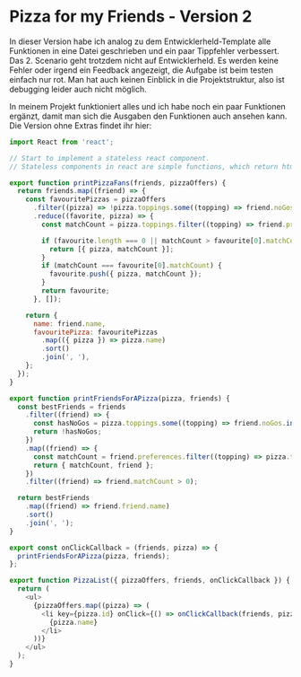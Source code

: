 # Pizza for my Friends - Version 2

In dieser Version habe ich analog zu dem Entwicklerheld-Template alle Funktionen in eine Datei geschrieben und ein paar Tippfehler verbessert. Das 2. Scenario geht trotzdem nicht auf Entwicklerheld. Es werden keine Fehler oder irgend ein Feedback angezeigt, die Aufgabe ist beim testen einfach nur rot. Man hat auch keinen Einblick in die Projektstruktur, also ist debugging leider auch nicht möglich.

In meinem Projekt funktioniert alles und ich habe noch ein paar Funktionen ergänzt, damit man sich die Ausgaben den Funktionen auch ansehen kann. Die Version ohne Extras findet ihr hier:

```js
import React from 'react';

// Start to implement a stateless react component.
// Stateless components in react are simple functions, which return html

export function printPizzaFans(friends, pizzaOffers) {
  return friends.map((friend) => {
    const favouritePizzas = pizzaOffers
      .filter((pizza) => !pizza.toppings.some((topping) => friend.noGos.includes(topping)))
      .reduce((favorite, pizza) => {
        const matchCount = pizza.toppings.filter((topping) => friend.preferences.includes(topping)).length;

        if (favourite.length === 0 || matchCount > favourite[0].matchCount) {
          return [{ pizza, matchCount }];
        }
        if (matchCount === favourite[0].matchCount) {
          favourite.push({ pizza, matchCount });
        }
        return favourite;
      }, []);

    return {
      name: friend.name,
      favouritePizza: favouritePizzas
        .map(({ pizza }) => pizza.name)
        .sort()
        .join(', '),
    };
  });
}

export function printFriendsForAPizza(pizza, friends) {
  const bestFriends = friends
    .filter((friend) => {
      const hasNoGos = pizza.toppings.some((topping) => friend.noGos.includes(topping));
      return !hasNoGos;
    })
    .map((friend) => {
      const matchCount = friend.preferences.filter((topping) => pizza.toppings.includes(topping)).length;
      return { matchCount, friend };
    })
    .filter((friend) => friend.matchCount > 0);

  return bestFriends
    .map((friend) => friend.friend.name)
    .sort()
    .join(', ');
}

export const onClickCallback = (friends, pizza) => {
  printFriendsForAPizza(pizza, friends);
};

export function PizzaList({ pizzaOffers, friends, onClickCallback }) {
  return (
    <ul>
      {pizzaOffers.map((pizza) => (
        <li key={pizza.id} onClick={() => onClickCallback(friends, pizza)}>
          {pizza.name}
        </li>
      ))}
    </ul>
  );
}
```
